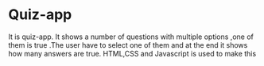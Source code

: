 # Quiz-app
It is quiz-app. It shows a number of questions with multiple options ,one of them is true .The user have to select one of them and at the end it shows how many answers are true. HTML,CSS and Javascript is used to make this
